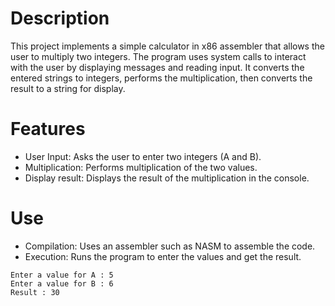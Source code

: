 # Description

This project implements a simple calculator in x86 assembler that allows the user to multiply two integers.
The program uses system calls to interact with the user by displaying messages and reading input. 
It converts the entered strings to integers, performs the multiplication, then converts the result to a string for display.

# Features
- User Input: Asks the user to enter two integers (A and B).
- Multiplication: Performs multiplication of the two values.
- Display result: Displays the result of the multiplication in the console.

# Use
- Compilation: Uses an assembler such as NASM to assemble the code.
- Execution: Runs the program to enter the values ​​and get the result.

```
Enter a value for A : 5
Enter a value for B : 6
Result : 30
```
